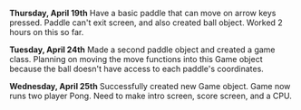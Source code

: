 **Thursday, April 19th**
Have a basic paddle that can move on arrow keys pressed.  Paddle can't exit screen, and also created ball object.  Worked 2 hours on this so far.

**Tuesday, April 24th**
Made a second paddle object and created a game class.  Planning on moving the move functions into this Game object because the ball doesn't have access to each paddle's coordinates.

**Wednesday, April 25th**
Successfully created new Game object.  Game now runs two player Pong.  Need to make intro screen, score screen, and a CPU.
